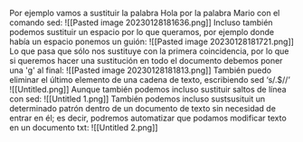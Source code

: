 Por ejemplo vamos a sustituir la palabra Hola por la palabra Mario con el comando sed:
![[Pasted image 20230128181636.png]]
Incluso también podemos sustituir un espacio por lo que queramos, por ejemplo donde había un espacio ponemos un guión:
![[Pasted image 20230128181721.png]]
Lo que pasa que sólo nos sustituye con la primera coincidencia, por lo que si queremos hacer una sustitución en todo el documento debemos poner una 'g' al final:
![[Pasted image 20230128181813.png]]
También puedo eliminar el último elemento de una cadena de texto, escribiendo sed ‘s/.$//’
![[Untitled.png]]
Aunque también podemos incluso sustituir saltos de línea con sed:
![[Untitled 1.png]]
También podemos incluso sustsusituit un determinado patrón dentro de un documento de texto sin necesidad de entrar en él; es decir, podremos automatizar que podamos modificar texto en un documento txt:
![[Untitled 2.png]]
